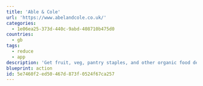 ```yaml
---
title: 'Able & Cole'
url: 'https://www.abelandcole.co.uk/'
categories:
  - 1e06ea25-373d-440c-9abd-408710b475d0
countries:
  - gb
tags:
  - reduce
  - app
description: 'Get fruit, veg, pantry staples, and other organic food delivered in returnable, reusable, recyclable packaging. Seasonal boxes of veg so its not traveling around the world, sustainably sourced fish, they''ve even got beer.'
blueprint: action
id: 5e7460f2-ed50-467d-873f-0524f67ca257
---
```

